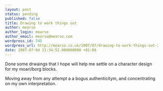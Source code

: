 ```yaml
---
layout: post
status: pending
published: false
title: Drawing to work things out
author: mearso
author_login: mearso
author_email: mearso@mearso.com
wordpress_id: 745
wordpress_url: http://mearso.co.uk/2007/07/drawing-to-work-things-out-2/
date: 2007-07-04 21:34:52.000000000 +01:00
---
```

Done some drwaings that I hope will help me settle on a character design for my moari/borg blocks.

Moving away from any attempt a a bogus authenticitym, and concentrating on my own interpretation.

